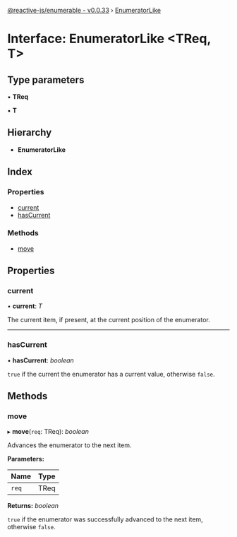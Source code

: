 [@reactive-js/enumerable - v0.0.33](../README.md) › [EnumeratorLike](enumeratorlike.md)

# Interface: EnumeratorLike <**TReq, T**>

## Type parameters

▪ **TReq**

▪ **T**

## Hierarchy

* **EnumeratorLike**

## Index

### Properties

* [current](enumeratorlike.md#current)
* [hasCurrent](enumeratorlike.md#hascurrent)

### Methods

* [move](enumeratorlike.md#move)

## Properties

###  current

• **current**: *T*

The current item, if present, at the current position of the enumerator.

___

###  hasCurrent

• **hasCurrent**: *boolean*

`true` if the current the enumerator has a current value, otherwise `false`.

## Methods

###  move

▸ **move**(`req`: TReq): *boolean*

Advances the enumerator to the next item.

**Parameters:**

Name | Type |
------ | ------ |
`req` | TReq |

**Returns:** *boolean*

`true` if the enumerator was successfully advanced to the next item, otherwise `false`.
